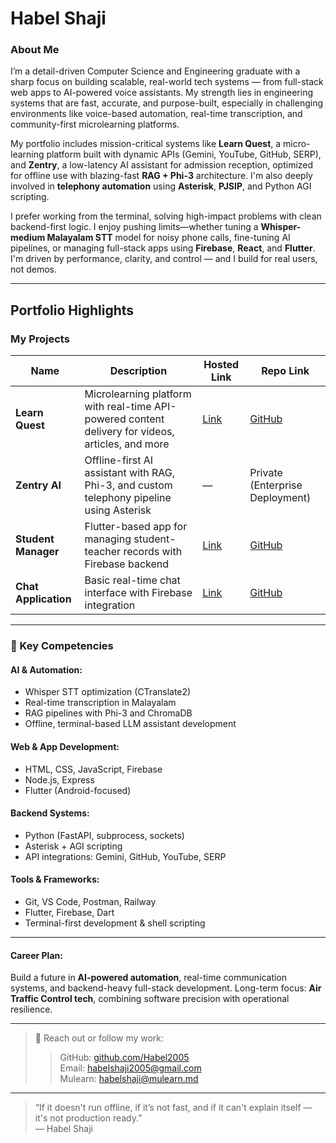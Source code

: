 # Habel Shaji

### About Me

I’m a detail-driven Computer Science and Engineering graduate with a sharp focus on building scalable, real-world tech systems — from full-stack web apps to AI-powered voice assistants. My strength lies in engineering systems that are fast, accurate, and purpose-built, especially in challenging environments like voice-based automation, real-time transcription, and community-first microlearning platforms.

My portfolio includes mission-critical systems like **Learn Quest**, a micro-learning platform built with dynamic APIs (Gemini, YouTube, GitHub, SERP), and **Zentry**, a low-latency AI assistant for admission reception, optimized for offline use with blazing-fast **RAG + Phi-3** architecture. I'm also deeply involved in **telephony automation** using **Asterisk**, **PJSIP**, and Python AGI scripting.

I prefer working from the terminal, solving high-impact problems with clean backend-first logic. I enjoy pushing limits—whether tuning a **Whisper-medium Malayalam STT** model for noisy phone calls, fine-tuning AI pipelines, or managing full-stack apps using **Firebase**, **React**, and **Flutter**. I'm driven by performance, clarity, and control — and I build for real users, not demos.

---

## Portfolio Highlights

### My Projects

| Name                | Description                                                                                      | Hosted Link                        | Repo Link                                                       |
|---------------------|--------------------------------------------------------------------------------------------------|------------------------------------|-----------------------------------------------------------------|
| **Learn Quest**     | Microlearning platform with real-time API-powered content delivery for videos, articles, and more | [Link](https://habel2005.github.io/Portfolio/project.html?project=learnquest) | [GitHub](https://github.com/Habel2005/LearnQuest)               |
| **Zentry AI**       | Offline-first AI assistant with RAG, Phi-3, and custom telephony pipeline using Asterisk         | —                                  | Private (Enterprise Deployment)                                 |
| **Student Manager** | Flutter-based app for managing student-teacher records with Firebase backend                      | [Link](https://habel2005.github.io/Portfolio/project.html?project=acdemics) | [GitHub](https://github.com/Habel2005/Student-Teacher-Portal)   |
| **Chat Application**| Basic real-time chat interface with Firebase integration                                          | [Link](https://habel2005.github.io/Portfolio/project.html?project=chatApp)  | [GitHub](https://github.com/Habel2005/chat)           |

---

### 🧠 Key Competencies

#### AI & Automation:
- Whisper STT optimization (CTranslate2)
- Real-time transcription in Malayalam
- RAG pipelines with Phi-3 and ChromaDB
- Offline, terminal-based LLM assistant development

#### Web & App Development:
- HTML, CSS, JavaScript, Firebase
- Node.js, Express
- Flutter (Android-focused)

#### Backend Systems:
- Python (FastAPI, subprocess, sockets)
- Asterisk + AGI scripting
- API integrations: Gemini, GitHub, YouTube, SERP

#### Tools & Frameworks:
- Git, VS Code, Postman, Railway
- Flutter, Firebase, Dart
- Terminal-first development & shell scripting

---

#### Career Plan:
Build a future in **AI-powered automation**, real-time communication systems, and backend-heavy full-stack development. Long-term focus: **Air Traffic Control tech**, combining software precision with operational resilience.

---


> 📨 Reach out or follow my work:
>> GitHub: [github.com/Habel2005](https://github.com/Habel2005)  
>> Email: habelshaji2005@gmail.com  
>> Mulearn: [habelshaji@mulearn.md](./profiles/habelshaji@mulearn.md)  

---

> “If it doesn't run offline, if it’s not fast, and if it can't explain itself — it's not production ready.”  
> — Habel Shaji
